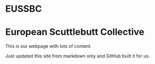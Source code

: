 # EUSSBC

# European Scuttlebutt Collective

This is our webpage with lots of content.

Just updated this site from markdown only and GitHub built it for us.
